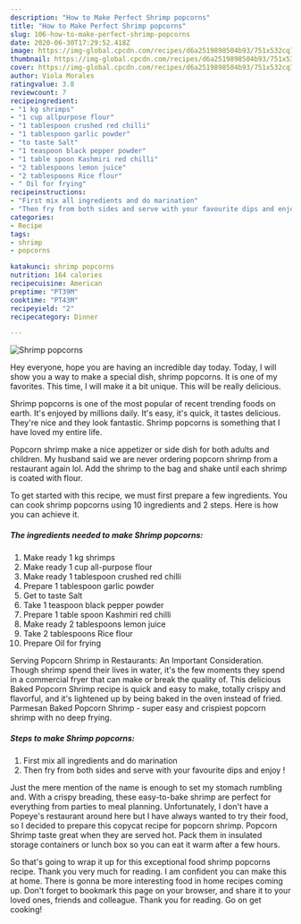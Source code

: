 ```yaml
---
description: "How to Make Perfect Shrimp popcorns"
title: "How to Make Perfect Shrimp popcorns"
slug: 106-how-to-make-perfect-shrimp-popcorns
date: 2020-06-30T17:29:52.418Z
image: https://img-global.cpcdn.com/recipes/d6a2519898504b93/751x532cq70/shrimp-popcorns-recipe-main-photo.jpg
thumbnail: https://img-global.cpcdn.com/recipes/d6a2519898504b93/751x532cq70/shrimp-popcorns-recipe-main-photo.jpg
cover: https://img-global.cpcdn.com/recipes/d6a2519898504b93/751x532cq70/shrimp-popcorns-recipe-main-photo.jpg
author: Viola Morales
ratingvalue: 3.8
reviewcount: 7
recipeingredient:
- "1 kg shrimps"
- "1 cup allpurpose flour"
- "1 tablespoon crushed red chilli"
- "1 tablespoon garlic powder"
- "to taste Salt"
- "1 teaspoon black pepper powder"
- "1 table spoon Kashmiri red chilli"
- "2 tablespoons lemon juice"
- "2 tablespoons Rice flour"
- " Oil for frying"
recipeinstructions:
- "First mix all ingredients and do marination"
- "Then fry from both sides and serve with your favourite dips and enjoy !"
categories:
- Recipe
tags:
- shrimp
- popcorns

katakunci: shrimp popcorns 
nutrition: 164 calories
recipecuisine: American
preptime: "PT39M"
cooktime: "PT43M"
recipeyield: "2"
recipecategory: Dinner

---
```



![Shrimp popcorns](https://img-global.cpcdn.com/recipes/d6a2519898504b93/751x532cq70/shrimp-popcorns-recipe-main-photo.jpg)

Hey everyone, hope you are having an incredible day today. Today, I will show you a way to make a special dish, shrimp popcorns. It is one of my favorites. This time, I will make it a bit unique. This will be really delicious.

Shrimp popcorns is one of the most popular of recent trending foods on earth. It's enjoyed by millions daily. It's easy, it's quick, it tastes delicious. They're nice and they look fantastic. Shrimp popcorns is something that I have loved my entire life.

Popcorn shrimp make a nice appetizer or side dish for both adults and children. My husband said we are never ordering popcorn shrimp from a restaurant again lol. Add the shrimp to the bag and shake until each shrimp is coated with flour.


To get started with this recipe, we must first prepare a few ingredients. You can cook shrimp popcorns using 10 ingredients and 2 steps. Here is how you can achieve it.

<!--inarticleads1-->

##### The ingredients needed to make Shrimp popcorns:

1. Make ready 1 kg shrimps
1. Make ready 1 cup all-purpose flour
1. Make ready 1 tablespoon crushed red chilli
1. Prepare 1 tablespoon garlic powder
1. Get to taste Salt
1. Take 1 teaspoon black pepper powder
1. Prepare 1 table spoon Kashmiri red chilli
1. Make ready 2 tablespoons lemon juice
1. Take 2 tablespoons Rice flour
1. Prepare  Oil for frying


Serving Popcorn Shrimp in Restaurants: An Important Consideration. Though shrimp spend their lives in water, it&#39;s the few moments they spend in a commercial fryer that can make or break the quality of. This delicious Baked Popcorn Shrimp recipe is quick and easy to make, totally crispy and flavorful, and it&#39;s lightened up by being baked in the oven instead of fried. Parmesan Baked Popcorn Shrimp - super easy and crispiest popcorn shrimp with no deep frying. 

<!--inarticleads2-->

##### Steps to make Shrimp popcorns:

1. First mix all ingredients and do marination
1. Then fry from both sides and serve with your favourite dips and enjoy !


Just the mere mention of the name is enough to set my stomach rumbling and. With a crispy breading, these easy-to-bake shrimp are perfect for everything from parties to meal planning. Unfortunately, I don&#39;t have a Popeye&#39;s restaurant around here but I have always wanted to try their food, so I decided to prepare this copycat recipe for popcorn shrimp. Popcorn Shrimp taste great when they are served hot. Pack them in insulated storage containers or lunch box so you can eat it warm after a few hours. 

So that's going to wrap it up for this exceptional food shrimp popcorns recipe. Thank you very much for reading. I am confident you can make this at home. There is gonna be more interesting food in home recipes coming up. Don't forget to bookmark this page on your browser, and share it to your loved ones, friends and colleague. Thank you for reading. Go on get cooking!
